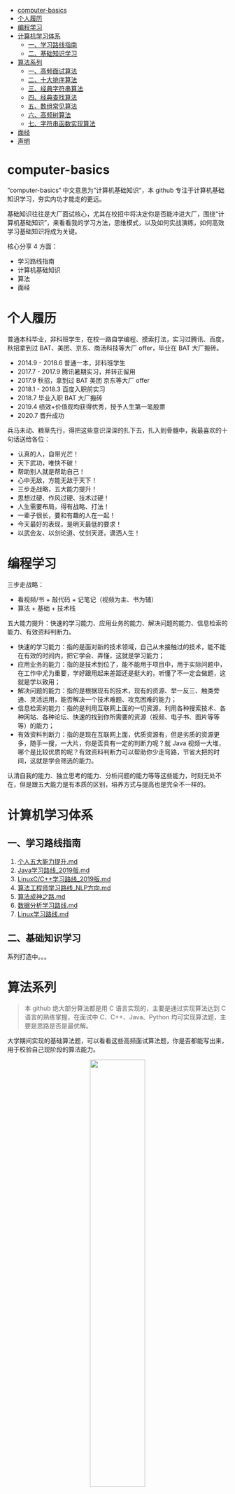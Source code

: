 - [computer-basics](#computer-basics)
- [个人履历](#个人履历)
- [编程学习](#编程学习)
- [计算机学习体系](#计算机学习体系)
  - [一、学习路线指南](#一学习路线指南)
  - [二、基础知识学习](#二基础知识学习)
- [算法系列](#算法系列)
  - [一、高频面试算法](#一高频面试算法)
  - [二、十大排序算法](#二十大排序算法)
  - [三、经典字符串算法](#三经典字符串算法)
  - [四、经典查找算法](#四经典查找算法)
  - [五、数组常见算法](#五数组常见算法)
  - [六、高频树算法](#六高频树算法)
  - [七、字符串函数实现算法](#七字符串函数实现算法)
- [面经](#面经)
- [声明](#声明)

# computer-basics

”computer-basics“ 中文意思为”计算机基础知识“，本 github 专注于计算机基础知识学习，夯实内功才能走的更远。

基础知识往往是大厂面试核心，尤其在校招中将决定你是否能冲进大厂，围绕“计算机基础知识”，来看看我的学习方法，思维模式，以及如何实战演练，如何高效学习基础知识将成为关键。

核心分享 4 方面：

- 学习路线指南
- 计算机基础知识
- 算法
- 面经

# 个人履历

普通本科毕业，非科班学生，在校一路自学编程、摸索打法，实习过腾讯、百度，秋招拿到过 BAT、美团、京东、商汤科技等大厂 offer，毕业在 BAT 大厂搬砖。

- 2014.9 - 2018.6 普通一本，非科班学生
- 2017.7 - 2017.9 腾讯暑期实习，并转正留用
- 2017.9 秋招，拿到过 BAT 美团 京东等大厂 offer
- 2018.1 - 2018.3 百度入职前实习
- 2018.7 毕业入职 BAT 大厂搬砖
- 2019.4 绩效+价值观均获得优秀，授予人生第一笔股票
- 2020.7 晋升成功

兵马未动、粮草先行，得把这些意识深深的扎下去，扎入到骨髓中，我最喜欢的十句话送给各位：

- 认真的人，自带光芒！
- 天下武功，唯快不破！
- 帮助别人就是帮助自己！
- 心中无敌，方能无敌于天下！
- 三步走战略，五大能力提升！
- 思想过硬、作风过硬、技术过硬！
- 人生需要布局，得有战略、打法！
- 一辈子很长，要和有趣的人在一起！
- 今天最好的表现，是明天最低的要求！
- 以武会友、以剑论道、仗剑天涯，潇洒人生！

# 编程学习

三步走战略：

- 看视频/书 + 敲代码 + 记笔记（视频为主、书为辅）
- 算法 + 基础 + 技术栈

五大能力提升：快速的学习能力、应用业务的能力、解决问题的能力、信息检索的能力、有效资料判断力。

- 快速的学习能力：指的是面对新的技术领域，自己从未接触过的技术，能不能在有效的时间内，把它学会、弄懂，这就是学习能力；
- 应用业务的能力：指的是技术到位了，能不能用于项目中，用于实际问题中，在工作中尤为重要，学好跟用起来差距还是挺大的，听懂了不一定会做题，这就是学以致用；
- 解决问题的能力：指的是根据现有的技术，现有的资源、举一反三、触类旁通、灵活运用，能否解决一个技术难题、攻克困难的能力；
- 信息检索的能力：指的是利用互联网上面的一切资源，利用各种搜索技术、各种网站、各种论坛、快速的找到你所需要的资源（视频、电子书、图片等等等）的能力；
- 有效资料判断力：指的是现在互联网上面，优质资源有，但是劣质的资源更多，随手一搜，一大片，你是否具有一定的判断力呢？就 Java 视频一大堆，哪个是比较优质的呢？有效资料判断力可以帮助你少走弯路，节省大把的时间，这就是学会筛选的能力。

认清自我的能力、独立思考的能力、分析问题的能力等等这些能力，时刻无处不在，但是跟五大能力是有本质的区别，培养方式与提高也是完全不一样的。

# 计算机学习体系

## 一、学习路线指南

1. [个人五大能力提升.md](https://github.com/puge-up/computer-basics/blob/main/cs-basics/%E5%AD%A6%E4%B9%A0%E8%B7%AF%E7%BA%BF%E6%8C%87%E5%8D%97/%E4%BA%94%E5%A4%A7%E8%83%BD%E5%8A%9B%E6%8F%90%E5%8D%87.md)
2. [Java学习路线_2019版.md](https://github.com/puge-up/computer-basics/blob/main/cs-basics/%E5%AD%A6%E4%B9%A0%E8%B7%AF%E7%BA%BF%E6%8C%87%E5%8D%97/Java%E5%AD%A6%E4%B9%A0%E8%B7%AF%E7%BA%BF_2019%E7%89%88.md)
3. [LinuxC/C++学习路线_2019版.md](https://github.com/puge-up/computer-basics/blob/main/cs-basics/%E5%AD%A6%E4%B9%A0%E8%B7%AF%E7%BA%BF%E6%8C%87%E5%8D%97/LinuxC_C%2B%2B%E5%AD%A6%E4%B9%A0%E8%B7%AF%E7%BA%BF_2019%E7%89%88.md)
4. [算法工程师学习路线_NLP方向.md](https://github.com/puge-up/computer-basics/blob/main/cs-basics/%E5%AD%A6%E4%B9%A0%E8%B7%AF%E7%BA%BF%E6%8C%87%E5%8D%97/%E7%AE%97%E6%B3%95%E5%B7%A5%E7%A8%8B%E5%B8%88%E5%AD%A6%E4%B9%A0%E8%B7%AF%E7%BA%BF_NLP%20%E6%96%B9%E5%90%91.md)
5. [算法成神之路.md](https://github.com/puge-up/computer-basics/blob/main/cs-basics/%E5%AD%A6%E4%B9%A0%E8%B7%AF%E7%BA%BF%E6%8C%87%E5%8D%97/%E7%AE%97%E6%B3%95%E6%88%90%E7%A5%9E%E4%B9%8B%E8%B7%AF.md)
6. [数据分析学习路线.md](https://github.com/puge-up/computer-basics/blob/main/cs-basics/%E5%AD%A6%E4%B9%A0%E8%B7%AF%E7%BA%BF%E6%8C%87%E5%8D%97/%E6%95%B0%E6%8D%AE%E5%88%86%E6%9E%90%E5%AD%A6%E4%B9%A0%E8%B7%AF%E7%BA%BF.md)
7. [Linux学习路线.md](https://github.com/puge-up/computer-basics/blob/main/cs-basics/%E5%AD%A6%E4%B9%A0%E8%B7%AF%E7%BA%BF%E6%8C%87%E5%8D%97/Linux%E5%AD%A6%E4%B9%A0%E8%B7%AF%E7%BA%BF.md)

## 二、基础知识学习

系列打造中。。。

# 算法系列

> 本 github 绝大部分算法都是用 C 语言实现的，主要是通过实现算法达到 C 语言的熟练掌握，在面试中 C、C++、Java、Python 均可实现算法题，主要是思路是否是最优解。

大学期间实现的基础算法题，可以看看这些高频面试算法题，你是否都能写出来，用于校验自己现阶段的算法能力。

<div align=center><img src='./algorithm/算法资料.jpeg' width="50%" height="50%"></div>
<p align=center>(高频面试算法)</p>

## 一、高频面试算法

1. [2个栈实现一个队列.cpp](https://github.com/puge-up/computer-basics/blob/main/algorithm/%E9%AB%98%E9%A2%91%E9%9D%A2%E8%AF%95%E7%AE%97%E6%B3%95/1%E3%80%812%E4%B8%AA%E6%A0%88%E5%AE%9E%E7%8E%B0%E4%B8%80%E4%B8%AA%E9%98%9F%E5%88%97.cpp)
2. [10到M进制转换.cpp](https://github.com/puge-up/computer-basics/blob/main/algorithm/%E9%AB%98%E9%A2%91%E9%9D%A2%E8%AF%95%E7%AE%97%E6%B3%95/2%E3%80%8110%E5%88%B0M%E8%BF%9B%E5%88%B6%E8%BD%AC%E6%8D%A2.cpp)
3. [八皇后问题.c](https://github.com/puge-up/computer-basics/blob/main/algorithm/%E9%AB%98%E9%A2%91%E9%9D%A2%E8%AF%95%E7%AE%97%E6%B3%95/3%E3%80%81%E5%85%AB%E7%9A%87%E5%90%8E%E9%97%AE%E9%A2%98.c)
4. [饿汉式.c](https://github.com/puge-up/computer-basics/blob/main/algorithm/%E9%AB%98%E9%A2%91%E9%9D%A2%E8%AF%95%E7%AE%97%E6%B3%95/4%E3%80%81%E9%A5%BF%E6%B1%89%E5%BC%8F.c)
5. [懒汉式.c](https://github.com/puge-up/computer-basics/blob/main/algorithm/%E9%AB%98%E9%A2%91%E9%9D%A2%E8%AF%95%E7%AE%97%E6%B3%95/5%E3%80%81%E6%87%92%E6%B1%89%E5%BC%8F.c)
6. [二进制中1的个数.c](https://github.com/puge-up/computer-basics/blob/main/algorithm/%E9%AB%98%E9%A2%91%E9%9D%A2%E8%AF%95%E7%AE%97%E6%B3%95/6%E3%80%81%E4%BA%8C%E8%BF%9B%E5%88%B6%E4%B8%AD1%E7%9A%84%E4%B8%AA%E6%95%B0.c)
7. [斐波那契数列.c](https://github.com/puge-up/computer-basics/blob/main/algorithm/%E9%AB%98%E9%A2%91%E9%9D%A2%E8%AF%95%E7%AE%97%E6%B3%95/7%E3%80%81%E6%96%90%E6%B3%A2%E9%82%A3%E5%A5%91%E6%95%B0%E5%88%97.c)
8. [斐波那契数列_1.c](https://github.com/puge-up/computer-basics/blob/main/algorithm/%E9%AB%98%E9%A2%91%E9%9D%A2%E8%AF%95%E7%AE%97%E6%B3%95/8%E3%80%81%E6%96%90%E6%B3%A2%E9%82%A3%E5%A5%91%E6%95%B0%E5%88%97_1.c)
9. [高效查找自幂数.c](https://github.com/puge-up/computer-basics/blob/main/algorithm/%E9%AB%98%E9%A2%91%E9%9D%A2%E8%AF%95%E7%AE%97%E6%B3%95/9%E3%80%81%E9%AB%98%E6%95%88%E6%9F%A5%E6%89%BE%E8%87%AA%E5%B9%82%E6%95%B0.c)
10. [哥德巴赫猜想验证.c](https://github.com/puge-up/computer-basics/blob/main/algorithm/%E9%AB%98%E9%A2%91%E9%9D%A2%E8%AF%95%E7%AE%97%E6%B3%95/10%E3%80%81%E5%93%A5%E5%BE%B7%E5%B7%B4%E8%B5%AB%E7%8C%9C%E6%83%B3%E9%AA%8C%E8%AF%81.c)
11. [汉诺塔问题.c](https://github.com/puge-up/computer-basics/blob/main/algorithm/%E9%AB%98%E9%A2%91%E9%9D%A2%E8%AF%95%E7%AE%97%E6%B3%95/11%E3%80%81%E6%B1%89%E8%AF%BA%E5%A1%94%E9%97%AE%E9%A2%98.c)
12. [将任意整数转换为二进制.c](https://github.com/puge-up/computer-basics/blob/main/algorithm/%E9%AB%98%E9%A2%91%E9%9D%A2%E8%AF%95%E7%AE%97%E6%B3%95/12%E3%80%81%E5%B0%86%E4%BB%BB%E6%84%8F%E6%95%B4%E6%95%B0%E8%BD%AC%E6%8D%A2%E4%B8%BA%E4%BA%8C%E8%BF%9B%E5%88%B6.c)
13. [将任意整数转换为十六进制.c](https://github.com/puge-up/computer-basics/blob/main/algorithm/%E9%AB%98%E9%A2%91%E9%9D%A2%E8%AF%95%E7%AE%97%E6%B3%95/13%E3%80%81%E5%B0%86%E4%BB%BB%E6%84%8F%E6%95%B4%E6%95%B0%E8%BD%AC%E6%8D%A2%E4%B8%BA%E5%8D%81%E5%85%AD%E8%BF%9B%E5%88%B6.c)
14. [括号匹配算法.cpp](https://github.com/puge-up/computer-basics/blob/main/algorithm/%E9%AB%98%E9%A2%91%E9%9D%A2%E8%AF%95%E7%AE%97%E6%B3%95/14%E3%80%81%E6%8B%AC%E5%8F%B7%E5%8C%B9%E9%85%8D%E7%AE%97%E6%B3%95.cpp)
15. [判断大小端.c](https://github.com/puge-up/computer-basics/blob/main/algorithm/%E9%AB%98%E9%A2%91%E9%9D%A2%E8%AF%95%E7%AE%97%E6%B3%95/15%E3%80%81%E5%88%A4%E6%96%AD%E5%A4%A7%E5%B0%8F%E7%AB%AF.c)
16. [求前n个数和.c](https://github.com/puge-up/computer-basics/blob/main/algorithm/%E9%AB%98%E9%A2%91%E9%9D%A2%E8%AF%95%E7%AE%97%E6%B3%95/16%E3%80%81%E6%B1%82%E5%89%8Dn%E4%B8%AA%E6%95%B0%E5%92%8C.c)
17. [求字符串的长度.c](https://github.com/puge-up/computer-basics/blob/main/algorithm/%E9%AB%98%E9%A2%91%E9%9D%A2%E8%AF%95%E7%AE%97%E6%B3%95/17%E3%80%81%E6%B1%82%E5%AD%97%E7%AC%A6%E4%B8%B2%E7%9A%84%E9%95%BF%E5%BA%A6.c)
18. [约瑟夫环.c](https://github.com/puge-up/computer-basics/blob/main/algorithm/%E9%AB%98%E9%A2%91%E9%9D%A2%E8%AF%95%E7%AE%97%E6%B3%95/18%E3%80%81%E7%BA%A6%E7%91%9F%E5%A4%AB%E7%8E%AF.c)
19. [转换数字.c](https://github.com/puge-up/computer-basics/blob/main/algorithm/%E9%AB%98%E9%A2%91%E9%9D%A2%E8%AF%95%E7%AE%97%E6%B3%95/19%E3%80%81%E8%BD%AC%E6%8D%A2%E6%95%B0%E5%AD%97.c)
20. [字符串转置.c](https://github.com/puge-up/computer-basics/blob/main/algorithm/%E9%AB%98%E9%A2%91%E9%9D%A2%E8%AF%95%E7%AE%97%E6%B3%95/20%E3%80%81%E5%AD%97%E7%AC%A6%E4%B8%B2%E8%BD%AC%E7%BD%AE.c)
21. [字符串转置_1.c](https://github.com/puge-up/computer-basics/blob/main/algorithm/%E9%AB%98%E9%A2%91%E9%9D%A2%E8%AF%95%E7%AE%97%E6%B3%95/21%E3%80%81%E5%AD%97%E7%AC%A6%E4%B8%B2%E8%BD%AC%E7%BD%AE_1.c)
22. [最大子数组和.c](https://github.com/puge-up/computer-basics/blob/main/algorithm/%E9%AB%98%E9%A2%91%E9%9D%A2%E8%AF%95%E7%AE%97%E6%B3%95/22%E3%80%81%E6%9C%80%E5%A4%A7%E5%AD%90%E6%95%B0%E7%BB%84%E5%92%8C.c)
23. [最长公共子序列.c](https://github.com/puge-up/computer-basics/blob/main/algorithm/%E9%AB%98%E9%A2%91%E9%9D%A2%E8%AF%95%E7%AE%97%E6%B3%95/23%E3%80%81%E6%9C%80%E9%95%BF%E5%85%AC%E5%85%B1%E5%AD%90%E5%BA%8F%E5%88%97.c)
24. [KMP.c](https://github.com/puge-up/computer-basics/blob/main/algorithm/%E9%AB%98%E9%A2%91%E9%9D%A2%E8%AF%95%E7%AE%97%E6%B3%95/24%E3%80%81KMP.c)
25. [随机化数组.c](https://github.com/puge-up/computer-basics/blob/main/algorithm/%E9%AB%98%E9%A2%91%E9%9D%A2%E8%AF%95%E7%AE%97%E6%B3%95/25%E3%80%81%E9%9A%8F%E6%9C%BA%E5%8C%96%E6%95%B0%E7%BB%84.c)

## 二、十大排序算法

1. [swapSort.c](https://github.com/puge-up/computer-basics/blob/main/algorithm/%E5%8D%81%E5%A4%A7%E6%8E%92%E5%BA%8F%E7%AE%97%E6%B3%95/1%E3%80%81swapSort.c)
2. [chooseSort.c](https://github.com/puge-up/computer-basics/blob/main/algorithm/%E5%8D%81%E5%A4%A7%E6%8E%92%E5%BA%8F%E7%AE%97%E6%B3%95/2%E3%80%81chooseSort.c)
3. [insertSort.c](https://github.com/puge-up/computer-basics/blob/main/algorithm/%E5%8D%81%E5%A4%A7%E6%8E%92%E5%BA%8F%E7%AE%97%E6%B3%95/3%E3%80%81insertSort.c)
4. [mergeSort.c](https://github.com/puge-up/computer-basics/blob/main/algorithm/%E5%8D%81%E5%A4%A7%E6%8E%92%E5%BA%8F%E7%AE%97%E6%B3%95/4%E3%80%81mergeSort.c)
5. [shellSort.c](https://github.com/puge-up/computer-basics/blob/main/algorithm/%E5%8D%81%E5%A4%A7%E6%8E%92%E5%BA%8F%E7%AE%97%E6%B3%95/5%E3%80%81shellSort.c)
6. [heapSort.c](https://github.com/puge-up/computer-basics/blob/main/algorithm/%E5%8D%81%E5%A4%A7%E6%8E%92%E5%BA%8F%E7%AE%97%E6%B3%95/6%E3%80%81heapSort.c)
7. [quickSort.c](https://github.com/puge-up/computer-basics/blob/main/algorithm/%E5%8D%81%E5%A4%A7%E6%8E%92%E5%BA%8F%E7%AE%97%E6%B3%95/7%E3%80%81quickSort.c)
8. [bucketSort.c](https://github.com/puge-up/computer-basics/blob/main/algorithm/%E5%8D%81%E5%A4%A7%E6%8E%92%E5%BA%8F%E7%AE%97%E6%B3%95/8%E3%80%81bucketSort.c)
9. [countSort.c](https://github.com/puge-up/computer-basics/blob/main/algorithm/%E5%8D%81%E5%A4%A7%E6%8E%92%E5%BA%8F%E7%AE%97%E6%B3%95/9%E3%80%81countSort.c)
10. [radixSort.c](https://github.com/puge-up/computer-basics/blob/main/algorithm/%E5%8D%81%E5%A4%A7%E6%8E%92%E5%BA%8F%E7%AE%97%E6%B3%95/10%E3%80%81radixSort.c)

## 三、经典字符串算法

1. [串匹配基础算法.c](https://github.com/puge-up/computer-basics/blob/main/algorithm/%E7%BB%8F%E5%85%B8%E5%AD%97%E7%AC%A6%E4%B8%B2%E7%AE%97%E6%B3%95/1%E3%80%81%E4%B8%B2%E5%8C%B9%E9%85%8D%E5%9F%BA%E7%A1%80%E7%AE%97%E6%B3%95.c)
2. [单词反转.c](https://github.com/puge-up/computer-basics/blob/main/algorithm/%E7%BB%8F%E5%85%B8%E5%AD%97%E7%AC%A6%E4%B8%B2%E7%AE%97%E6%B3%95/2%E3%80%81%E5%8D%95%E8%AF%8D%E5%8F%8D%E8%BD%AC.c)
3. [回文判断.c](https://github.com/puge-up/computer-basics/blob/main/algorithm/%E7%BB%8F%E5%85%B8%E5%AD%97%E7%AC%A6%E4%B8%B2%E7%AE%97%E6%B3%95/3%E3%80%81%E5%9B%9E%E6%96%87%E5%88%A4%E6%96%AD.c)
4. [全排列.c](https://github.com/puge-up/computer-basics/blob/main/algorithm/%E7%BB%8F%E5%85%B8%E5%AD%97%E7%AC%A6%E4%B8%B2%E7%AE%97%E6%B3%95/4%E3%80%81%E5%85%A8%E6%8E%92%E5%88%97.c)
5. [三步反转递归法.c](https://github.com/puge-up/computer-basics/blob/main/algorithm/%E7%BB%8F%E5%85%B8%E5%AD%97%E7%AC%A6%E4%B8%B2%E7%AE%97%E6%B3%95/5%E3%80%81%E4%B8%89%E6%AD%A5%E5%8F%8D%E8%BD%AC%E9%80%92%E5%BD%92%E6%B3%95.c)
6. [三步反转非递归.c](https://github.com/puge-up/computer-basics/blob/main/algorithm/%E7%BB%8F%E5%85%B8%E5%AD%97%E7%AC%A6%E4%B8%B2%E7%AE%97%E6%B3%95/6%E3%80%81%E4%B8%89%E6%AD%A5%E5%8F%8D%E8%BD%AC%E9%9D%9E%E9%80%92%E5%BD%92.c)
7. [整数转换为字符串.c](https://github.com/puge-up/computer-basics/blob/main/algorithm/%E7%BB%8F%E5%85%B8%E5%AD%97%E7%AC%A6%E4%B8%B2%E7%AE%97%E6%B3%95/7%E3%80%81%E6%95%B4%E6%95%B0%E8%BD%AC%E6%8D%A2%E4%B8%BA%E5%AD%97%E7%AC%A6%E4%B8%B2.c)
8. [字符串包含.c](https://github.com/puge-up/computer-basics/blob/main/algorithm/%E7%BB%8F%E5%85%B8%E5%AD%97%E7%AC%A6%E4%B8%B2%E7%AE%97%E6%B3%95/8%E3%80%81%E5%AD%97%E7%AC%A6%E4%B8%B2%E5%8C%85%E5%90%AB.c)
9. [字符串去空格.c](https://github.com/puge-up/computer-basics/blob/main/algorithm/%E7%BB%8F%E5%85%B8%E5%AD%97%E7%AC%A6%E4%B8%B2%E7%AE%97%E6%B3%95/9%E3%80%81%E5%AD%97%E7%AC%A6%E4%B8%B2%E5%8E%BB%E7%A9%BA%E6%A0%BC.c)
10. [字符串去重.c](https://github.com/puge-up/computer-basics/blob/main/algorithm/%E7%BB%8F%E5%85%B8%E5%AD%97%E7%AC%A6%E4%B8%B2%E7%AE%97%E6%B3%95/10%E3%80%81%E5%AD%97%E7%AC%A6%E4%B8%B2%E5%8E%BB%E9%87%8D.c)
11. [字符串转换成整数.c](https://github.com/puge-up/computer-basics/blob/main/algorithm/%E7%BB%8F%E5%85%B8%E5%AD%97%E7%AC%A6%E4%B8%B2%E7%AE%97%E6%B3%95/11%E3%80%81%E5%AD%97%E7%AC%A6%E4%B8%B2%E8%BD%AC%E6%8D%A2%E6%88%90%E6%95%B4%E6%95%B0.c)
12. [KMP算法.c](https://github.com/puge-up/computer-basics/blob/main/algorithm/%E7%BB%8F%E5%85%B8%E5%AD%97%E7%AC%A6%E4%B8%B2%E7%AE%97%E6%B3%95/12%E3%80%81KMP%E7%AE%97%E6%B3%95.c)

## 四、经典查找算法

1. [binarySearch.c](https://github.com/puge-up/computer-basics/blob/main/algorithm/%E7%BB%8F%E5%85%B8%E6%9F%A5%E6%89%BE%E7%AE%97%E6%B3%95/1%E3%80%81binarySearch.c)
2. [binarySearch_other.c](https://github.com/puge-up/computer-basics/blob/main/algorithm/%E7%BB%8F%E5%85%B8%E6%9F%A5%E6%89%BE%E7%AE%97%E6%B3%95/2%E3%80%81binarySearch_other.c)
3. [出现次数一半的数.c](https://github.com/puge-up/computer-basics/blob/main/algorithm/%E7%BB%8F%E5%85%B8%E6%9F%A5%E6%89%BE%E7%AE%97%E6%B3%95/3%E3%80%81%E5%87%BA%E7%8E%B0%E6%AC%A1%E6%95%B0%E4%B8%80%E5%8D%8A%E7%9A%84%E6%95%B0.c)
4. [出现次数超过一半以上的数.c](https://github.com/puge-up/computer-basics/blob/main/algorithm/%E7%BB%8F%E5%85%B8%E6%9F%A5%E6%89%BE%E7%AE%97%E6%B3%95/4%E3%80%81%E5%87%BA%E7%8E%B0%E6%AC%A1%E6%95%B0%E8%B6%85%E8%BF%87%E4%B8%80%E5%8D%8A%E4%BB%A5%E4%B8%8A%E7%9A%84%E6%95%B0.c)
5. [杨氏矩阵查找.c](https://github.com/puge-up/computer-basics/blob/main/algorithm/%E7%BB%8F%E5%85%B8%E6%9F%A5%E6%89%BE%E7%AE%97%E6%B3%95/5%E3%80%81%E6%9D%A8%E6%B0%8F%E7%9F%A9%E9%98%B5%E6%9F%A5%E6%89%BE.c)

## 五、数组常见算法

1. [和为定值的2个数.cpp](https://github.com/puge-up/computer-basics/blob/main/algorithm/%E6%95%B0%E7%BB%84%E5%B8%B8%E8%A7%81%E7%AE%97%E6%B3%95/1%E3%80%81%E5%92%8C%E4%B8%BA%E5%AE%9A%E5%80%BC%E7%9A%842%E4%B8%AA%E6%95%B0.cpp)
2. [奇数位于偶数前面.c](https://github.com/puge-up/computer-basics/blob/main/algorithm/%E6%95%B0%E7%BB%84%E5%B8%B8%E8%A7%81%E7%AE%97%E6%B3%95/2%E3%80%81%E5%A5%87%E6%95%B0%E4%BD%8D%E4%BA%8E%E5%81%B6%E6%95%B0%E5%89%8D%E9%9D%A2.c)
3. [数组逆序.c](https://github.com/puge-up/computer-basics/blob/main/algorithm/%E6%95%B0%E7%BB%84%E5%B8%B8%E8%A7%81%E7%AE%97%E6%B3%95/3%E3%80%81%E6%95%B0%E7%BB%84%E9%80%86%E5%BA%8F.c)
4. [随机化数组.c](https://github.com/puge-up/computer-basics/blob/main/algorithm/%E6%95%B0%E7%BB%84%E5%B8%B8%E8%A7%81%E7%AE%97%E6%B3%95/4%E3%80%81%E9%9A%8F%E6%9C%BA%E5%8C%96%E6%95%B0%E7%BB%84.c)
5. [通用的二维数组.c](https://github.com/puge-up/computer-basics/blob/main/algorithm/%E6%95%B0%E7%BB%84%E5%B8%B8%E8%A7%81%E7%AE%97%E6%B3%95/5%E3%80%81%E9%80%9A%E7%94%A8%E7%9A%84%E4%BA%8C%E7%BB%B4%E6%95%B0%E7%BB%84.c)
6. [寻找一个数组中的第二大数字.c](https://github.com/puge-up/computer-basics/blob/main/algorithm/%E6%95%B0%E7%BB%84%E5%B8%B8%E8%A7%81%E7%AE%97%E6%B3%95/7%E3%80%81%E5%AF%BB%E6%89%BE%E4%B8%80%E4%B8%AA%E6%95%B0%E7%BB%84%E4%B8%AD%E7%9A%84%E7%AC%AC%E4%BA%8C%E5%A4%A7%E6%95%B0%E5%AD%97.c)
7. [寻找最小的k个数.c](https://github.com/puge-up/computer-basics/blob/main/algorithm/%E6%95%B0%E7%BB%84%E5%B8%B8%E8%A7%81%E7%AE%97%E6%B3%95/8%E3%80%81%E5%AF%BB%E6%89%BE%E6%9C%80%E5%B0%8F%E7%9A%84k%E4%B8%AA%E6%95%B0.c)

## 六、高频树算法

1. [二叉树创建及方法实现.c](https://github.com/puge-up/computer-basics/blob/main/algorithm/%E9%AB%98%E9%A2%91%E6%A0%91%E7%AE%97%E6%B3%95/1%E3%80%81%E4%BA%8C%E5%8F%89%E6%A0%91%E5%88%9B%E5%BB%BA%E5%8F%8A%E6%96%B9%E6%B3%95%E5%AE%9E%E7%8E%B0.c)
2. [二叉树非递归遍历.cpp](https://github.com/puge-up/computer-basics/blob/main/algorithm/%E9%AB%98%E9%A2%91%E6%A0%91%E7%AE%97%E6%B3%95/2%E3%80%81%E4%BA%8C%E5%8F%89%E6%A0%91%E9%9D%9E%E9%80%92%E5%BD%92%E9%81%8D%E5%8E%86.cpp)
3. [前中后创建二叉树.c](https://github.com/puge-up/computer-basics/blob/main/algorithm/%E9%AB%98%E9%A2%91%E6%A0%91%E7%AE%97%E6%B3%95/3%E3%80%81%E5%89%8D%E4%B8%AD%E5%90%8E%E5%88%9B%E5%BB%BA%E4%BA%8C%E5%8F%89%E6%A0%91.c)

## 七、字符串函数实现算法

1. [strlen.c](https://github.com/puge-up/computer-basics/blob/main/algorithm/%E5%AD%97%E7%AC%A6%E4%B8%B2%E5%87%BD%E6%95%B0%E5%AE%9E%E7%8E%B0%E7%AE%97%E6%B3%95/1%E3%80%81strlen.c)
2. [strcpy.c](https://github.com/puge-up/computer-basics/blob/main/algorithm/%E5%AD%97%E7%AC%A6%E4%B8%B2%E5%87%BD%E6%95%B0%E5%AE%9E%E7%8E%B0%E7%AE%97%E6%B3%95/2%E3%80%81strcpy.c)
3. [strcmp.c](https://github.com/puge-up/computer-basics/blob/main/algorithm/%E5%AD%97%E7%AC%A6%E4%B8%B2%E5%87%BD%E6%95%B0%E5%AE%9E%E7%8E%B0%E7%AE%97%E6%B3%95/3%E3%80%81strcmp.c)
4. [strcat.c](https://github.com/puge-up/computer-basics/blob/main/algorithm/%E5%AD%97%E7%AC%A6%E4%B8%B2%E5%87%BD%E6%95%B0%E5%AE%9E%E7%8E%B0%E7%AE%97%E6%B3%95/4%E3%80%81strcat.c)

# 面经

1. Java 面经 pdf
2. C++ 面经 pdf
3. 。。。

---
>**获取面经方式：wx搜索公众号【程序员谱戈】，后台回复：面经，即可获取以上资料大礼包。**
>
> **如果百度网盘链接失效，请发【邮件】联系我，说明你的来意即可，我会通过邮件发送给你对应的资料。**

---

# 声明

- 网名：谱戈
- 邮箱：1042068690@qq.com
- 微信：puge2021
- 公众号【程序员谱戈】，欢迎关注
- 知识星球：[BAT黑马实验室](https://t.zsxq.com/FYbm6aA)
- 交流群：校招、社招、技术群欢迎加入
- 所有文章均原创，严禁抄袭，违者必究

**非常经典的一句话送给各位：**

> 一个剑客，和对手狭路相逢，他发现对方竟是天下第一剑客，这时候他明知是死，也必须亮出宝剑！没有这个勇气就别当剑客，倒在对手的剑下不丢人，要是不敢亮剑，那才叫丢脸。
>
> 这也是我为啥这么多年了，还一直喜欢《亮剑》这部剧的原因，主要是精气神，这比啥都重要！
